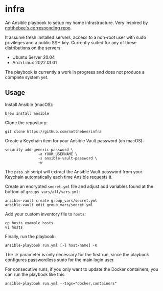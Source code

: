 # infra
An Ansible playbook to setup my home infrastructure. Very inspired by [notthebee's corresponding repo](https://github.com/notthebee/infra).

It assume fresh installed servers, access to a non-root user with sudo privileges and a public SSH key. Currently suited for any of these distributions on the servers:

* Ubuntu Server 20.04
* Arch Linux 2022.01.01

The playbook is currently a work in progress and does not produce a complete system yet.

## Usage
Install Ansible (macOS):
```
brew install ansible
```
Clone the repository:
```
git clone https://github.com/notthebee/infra
```
Create a Keychain item for your Ansible Vault password (on macOS):
```
security add-generic-password \
               -a YOUR_USERNAME \
               -s ansible-vault-password \
               -w
```

The `pass.sh` script will extract the Ansible Vault password from your Keychain automatically each time Ansible requests it.

Create an encrypted `secret.yml` file and adjust add variables found at the bottom of `groups_vars/all/vars.yml`:
```
ansible-vault create group_vars/secret.yml
ansible-vault edit group_vars/secret.yml
```

Add your custom inventory file to `hosts`:
```
cp hosts_example hosts
vi hosts
```

Finally, run the playbook:
```
ansible-playbook run.yml [-l host-name] -K
```
The `-K` parameter is only necessary for the first run, since the playbook configures passwordless sudo for the main login user.

For consecutive runs, if you only want to update the Docker containers, you can run the playbook like this:
```
ansible-playbook run.yml --tags="docker,containers"
```
